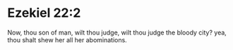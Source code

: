 # Ezekiel 22:2

Now, thou son of man, wilt thou judge, wilt thou judge the bloody city? yea, thou shalt shew her all her abominations.